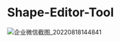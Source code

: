 # Shape-Editor-Tool
![企业微信截图_20220818144841](https://user-images.githubusercontent.com/11438971/185318585-3dac36e8-d9a0-4be6-9912-fb1a8d617735.png)
